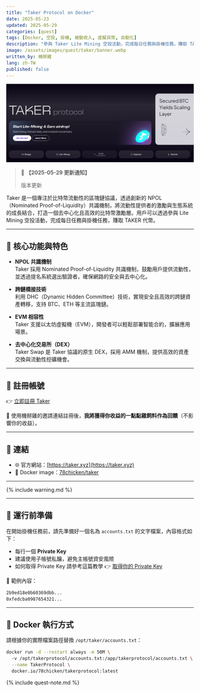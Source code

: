 ```yaml
---
title: "Taker Protocol on Docker"
date: 2025-05-23
updated: 2025-05-29
categories: [quest]
tags: [Docker, 空投, 掛機, 被動收入, 虛擬貨幣, 自動化]
description: "參與 Taker Lite Mining 空投活動，完成每日任務與掛機任務，賺取 TAKER 代幣。"
image: /assets/images/quest/taker/banner.webp
written_by: 機掰雞
lang: zh-TW
published: false
---
```


![Taker 空投封面圖](/assets/images/quest/taker/banner.webp)
> 📢 **【2025-05-29 更新通知】**
>
> 版本更新

Taker 是一個專注於比特幣流動性的區塊鏈協議，透過創新的 NPOL（Nominated Proof-of-Liquidity）共識機制，將流動性提供者的激勵與生態系統的成長結合，打造一個去中心化且高效的比特幣激勵層。用戶可以透過參與 Lite Mining 空投活動，完成每日任務與掛機任務，賺取 TAKER 代幣。

---

## 🌟 核心功能與特色

- **NPOL 共識機制**  
  Taker 採用 Nominated Proof-of-Liquidity 共識機制，鼓勵用戶提供流動性，並透過提名系統選出驗證者，確保網路的安全與去中心化。

- **跨鏈橋接技術**  
  利用 DHC（Dynamic Hidden Committee）技術，實現安全且高效的跨鏈資產轉移，支持 BTC、ETH 等主流區塊鏈。

- **EVM 相容性**  
  Taker 支援以太坊虛擬機（EVM），開發者可以輕鬆部署智能合約，擴展應用場景。

- **去中心化交易所（DEX）**  
  Taker Swap 是 Taker 協議的原生 DEX，採用 AMM 機制，提供高效的資產交換與流動性挖礦機會。

---

## 📝 註冊帳號

👉 [立即註冊 Taker](https://earn.taker.xyz?start=82KK8)

🎉 使用機掰雞的邀請連結註冊後，**我將獲得你收益的一點點雞飼料作為回饋**（不影響你的收益）。

---

## 🔗 連結

- 🌐 官方網站：[https://taker.xyz](https://taker.xyz)
- 🐳 Docker image：[78chicken/taker](https://hub.docker.com/r/78chicken/takerprotocol)

---

{% include warning.md %}

---

## 📁 運行前準備

在開始掛機任務前，請先準備好一個名為 `accounts.txt` 的文字檔案，內容格式如下：

- 每行一個 **Private Key**
- 建議使用子帳號私鑰，避免主帳號資安風險
- 如何取得 Private Key 請參考這篇教學 👉 [取得你的 Private Key](/posts/Get-Your-Private-Key/)

📄 範例內容：
```txt
2b9ed18e0b60369dbb...
0xfedcba0987654321...
```
---

## 🐳 Docker 執行方式

請根據你的實際檔案路徑替換 `/opt/taker/accounts.txt`：
```bash
docker run -d --restart always -m 50M \  
  -v /opt/takerprotocol/accounts.txt:/app/takerprotocol/accounts.txt \
  --name TakerProtocol \
  docker.io/78chicken/takerprotocol:latest
```
{% include quest-note.md %}
